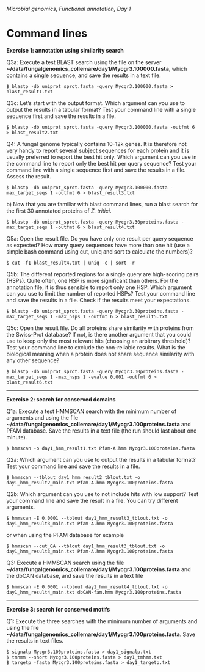 *Microbial genomics, Functional annotation, Day 1*

Command lines
===

**Exercise 1: annotation using similarity search**
 
Q3a: Execute a test BLAST search using the file on the server **~/data/fungalgenomics_collemare/day1/Mycgr3.100000.fasta**, which contains a single sequence, and save the results in a text file.
 
~~~
$ blastp -db uniprot_sprot.fasta -query Mycgr3.100000.fasta > blast_result1.txt
~~~
 
Q3c: Let’s start with the output format. Which argument can you use to
output the results in a tabular format? Test your command line with a
single sequence first and save the results in a file.
 
~~~
$ blastp -db uniprot_sprot.fasta -query Mycgr3.100000.fasta -outfmt 6 > blast_result2.txt
~~~

Q4: A fungal genome typically contains 10-12k genes. It is therefore not very handy to report several subject sequences for each protein and it is usually preferred to report the best hit only. Which argument can you use in the command line to report only the best hit per query sequence? Test your command line with a single sequence first and save the results in a file. Assess the result.
 
~~~
$ blastp -db uniprot_sprot.fasta -query Mycgr3.100000.fasta -max_target_seqs 1 -outfmt 6 > blast_result3.txt
~~~

b) Now that you are familiar with blast command lines, run a blast search for the first 30 annotated proteins of *Z. tritici*.
 
~~~
$ blastp -db uniprot_sprot.fasta -query Mycgr3.30proteins.fasta -max_target_seqs 1 -outfmt 6 > blast_result4.txt
~~~

Q5a: Open the result file. Do you have only one result per query sequence as expected? How many query sequences have more than one hit (use a simple bash command using cut, uniq and sort to calculate the numbers)?
 
~~~ 
$ cut -f1 blast_result4.txt | uniq -c | sort -r
~~~
 
Q5b: The different reported regions for a single query are high-scoring pairs (HSPs). Quite often, one HSP is more significant than others. For the annotation file, it is thus sensible to report only one HSP. Which argument can you use to limit the number of reported HSPs? Test your command line and save the results in a file. Check if the results meet your expectations.
 
~~~ 
$ blastp -db uniprot_sprot.fasta -query Mycgr3.30proteins.fasta -max_target_seqs 1 -max_hsps 1 -outfmt 6 > blast_result5.txt
~~~

Q5c: Open the result file. Do all proteins share similarity with proteins from the Swiss-Prot database? If not, is there another argument that you could use to keep only the most relevant hits (choosing an arbitrary threshold)? Test your command line to exclude the non-reliable results. What is the biological meaning when a protein does not share sequence similarity with any other sequence?

~~~
$ blastp -db uniprot_sprot.fasta -query Mycgr3.30proteins.fasta -max_target_seqs 1 -max_hsps 1 -evalue 0.001 -outfmt 6 > blast_result6.txt
~~~

** **

**Exercise 2: search for conserved domains**
 
Q1a: Execute a test HMMSCAN search with the minimum number of arguments and using the file **~/data/fungalgenomics\_collemare/day1/Mycgr3.100proteins.fasta** and PFAM database. Save the results in a text file (the run should last about one minute).
 
~~~
$ hmmscan -o day1_hmm_result1.txt Pfam-A.hmm Mycgr3.100proteins.fasta
~~~

Q2a: Which argument can you use to output the results in a tabular format? Test your command line and save the results in a file.
 
~~~
$ hmmscan --tblout day1_hmm_result2_tblout.txt -o day1_hmm_result2_main.txt Pfam-A.hmm Mycgr3.100proteins.fasta
~~~

Q2b: Which argument can you use to not include hits with low support? Test your command line and save the result in a file. You can try different arguments.
 
~~~
$ hmmscan -E 0.0001 --tblout day1_hmm_result3_tblout.txt -o day1_hmm_result3_main.txt Pfam-A.hmm Mycgr3.100proteins.fasta
~~~
or when using the PFAM database for example
~~~
$ hmmscan --cut_GA --tblout day1_hmm_result3_tblout.txt -o day1_hmm_result3_main.txt Pfam-A.hmm Mycgr3.100proteins.fasta
~~~
 
Q3: Execute a HMMSCAN search using the file **~/data/fungalgenomics\_collemare/day1/Mycgr3.100proteins.fasta** and the dbCAN database, and save the results in a text file

~~~
$ hmmscan -E 0.0001 --tblout day1_hmm_result4_tblout.txt -o day1_hmm_result4_main.txt dbCAN-fam.hmm Mycgr3.100proteins.fasta
~~~

** **

**Exercise 3: search for conserved motifs**
 
Q1: Execute the three searches with the minimum number of arguments and using the file **~/data/fungalgenomics\_collemare/day1/Mycgr3.100proteins.fasta**. Save the results in text files.

~~~
$ signalp Mycgr3.100proteins.fasta > day1_signalp.txt
$ tmhmm --short Mycgr3.100proteins.fasta > day1_tmhmm.txt
$ targetp -fasta Mycgr3.100proteins.fasta > day1_targetp.txt
~~~
